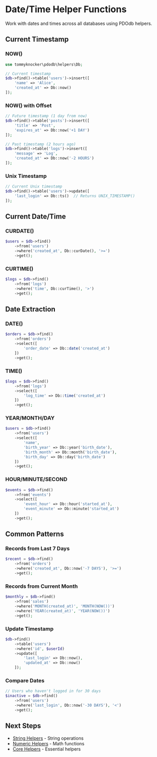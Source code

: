 # Date/Time Helper Functions

Work with dates and times across all databases using PDOdb helpers.

## Current Timestamp

### NOW()

```php
use tommyknocker\pdodb\helpers\Db;

// Current timestamp
$db->find()->table('users')->insert([
    'name' => 'Alice',
    'created_at' => Db::now()
]);
```

### NOW() with Offset

```php
// Future timestamp (1 day from now)
$db->find()->table('posts')->insert([
    'title' => 'Post',
    'expires_at' => Db::now('+1 DAY')
]);

// Past timestamp (2 hours ago)
$db->find()->table('logs')->insert([
    'message' => 'Log',
    'created_at' => Db::now('-2 HOURS')
]);
```

### Unix Timestamp

```php
// Current Unix timestamp
$db->find()->table('users')->update([
    'last_login' => Db::ts()  // Returns UNIX_TIMESTAMP()
]);
```

## Current Date/Time

### CURDATE()

```php
$users = $db->find()
    ->from('users')
    ->where('created_at', Db::curDate(), '>=')
    ->get();
```

### CURTIME()

```php
$logs = $db->find()
    ->from('logs')
    ->where('time', Db::curTime(), '>')
    ->get();
```

## Date Extraction

### DATE()

```php
$orders = $db->find()
    ->from('orders')
    ->select([
        'order_date' => Db::date('created_at')
    ])
    ->get();
```

### TIME()

```php
$logs = $db->find()
    ->from('logs')
    ->select([
        'log_time' => Db::time('created_at')
    ])
    ->get();
```

### YEAR/MONTH/DAY

```php
$users = $db->find()
    ->from('users')
    ->select([
        'name',
        'birth_year' => Db::year('birth_date'),
        'birth_month' => Db::month('birth_date'),
        'birth_day' => Db::day('birth_date')
    ])
    ->get();
```

### HOUR/MINUTE/SECOND

```php
$events = $db->find()
    ->from('events')
    ->select([
        'event_hour' => Db::hour('started_at'),
        'event_minute' => Db::minute('started_at')
    ])
    ->get();
```

## Common Patterns

### Records from Last 7 Days

```php
$recent = $db->find()
    ->from('orders')
    ->where('created_at', Db::now('-7 DAYS'), '>=')
    ->get();
```

### Records from Current Month

```php
$monthly = $db->find()
    ->from('sales')
    ->where('MONTH(created_at)', 'MONTH(NOW())')
    ->where('YEAR(created_at)', 'YEAR(NOW())')
    ->get();
```

### Update Timestamp

```php
$db->find()
    ->table('users')
    ->where('id', $userId)
    ->update([
        'last_login' => Db::now(),
        'updated_at' => Db::now()
    ]);
```

### Compare Dates

```php
// Users who haven't logged in for 30 days
$inactive = $db->find()
    ->from('users')
    ->where('last_login', Db::now('-30 DAYS'), '<')
    ->get();
```

## Next Steps

- [String Helpers](string-helpers.md) - String operations
- [Numeric Helpers](numeric-helpers.md) - Math functions
- [Core Helpers](core-helpers.md) - Essential helpers

